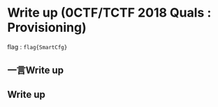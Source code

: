 # Write up (0CTF/TCTF 2018 Quals : Provisioning)

flag : `flag{SmartCfg}`

## 一言Write up

## Write up


